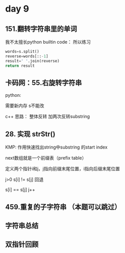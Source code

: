 # day 9
##  151.翻转字符串里的单词
我不太擅长python builtin code：
所以练习
```python
words=s.split()
reverse=words[::-1]
result=' '.join(reverse)
return result
```



## 卡码网：55.右旋转字符串

python:

需要新内存  s不能改

c++ 思路： 整体反转 加两次反转substring


## 28. 实现 strStr()  
KMP: 作用快速找出string中substring 的start index

next数组就是一个前缀表（prefix table）

定义两个指针i和j，j指向前缀末尾位置，i指向后缀末尾位置

j>0 s[i] != s[j] 回退

s[i] == s[j] j++
##  459.重复的子字符串  （本题可以跳过）


## 字符串总结 
##  双指针回顾 
